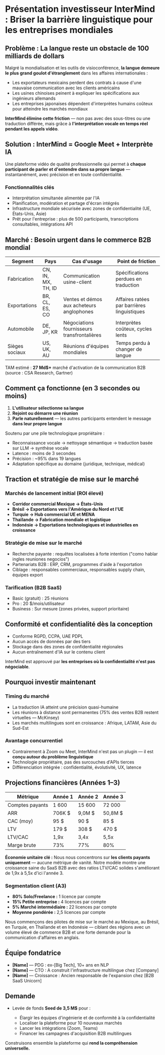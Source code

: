 # Présentation investisseur InterMind : Briser la barrière linguistique pour les entreprises mondiales <Badge type="success" text="updated" />

## Problème : La langue reste un obstacle de 100 milliards de dollars

Malgré la mondialisation et les outils de visioconférence, **la langue demeure le plus grand goulot d'étranglement** dans les affaires internationales :

- Les exportateurs mexicains perdent des contrats à cause d'une mauvaise communication avec les clients américains
- Les usines chinoises peinent à expliquer les spécifications aux ingénieurs allemands
- Les entreprises japonaises dépendent d'interprètes humains coûteux pour atteindre les marchés mondiaux

**InterMind élimine cette friction** — non pas avec des sous-titres ou une traduction différée, mais grâce à **l'interprétation vocale en temps réel pendant les appels vidéo**.

## Solution : InterMind = Google Meet + Interprète IA

Une plateforme vidéo de qualité professionnelle qui permet à **chaque participant de parler et d'entendre dans sa propre langue** — instantanément, avec précision et en toute confidentialité.

### Fonctionnalités clés

- Interprétation simultanée alimentée par l'IA
- Planification, modération et partage d'écran intégrés
- Infrastructure mondiale sécurisée avec zones de confidentialité (UE, États-Unis, Asie)
- Prêt pour l'entreprise : plus de 500 participants, transcriptions consultables, intégrations API

## Marché : Besoin urgent dans le commerce B2B mondial

| Segment        | Pays               | Cas d'usage                              | Point de friction                   |
| -------------- | ------------------ | ---------------------------------------- | ----------------------------------- |
| Fabrication    | CN, IN, MX, TH, ID | Communication usine-client               | Spécifications perdues en traduction|
| Exportations   | BR, CL, ES, CO     | Ventes et démos aux acheteurs anglophones| Affaires ratées par barrières linguistiques |
| Automobile     | DE, JP, KR         | Négociations fournisseurs transfrontalières | Interprètes coûteux, cycles lents |
| Sièges sociaux | US, UK, AU         | Réunions d'équipes mondiales             | Temps perdu à changer de langue     |

TAM estimé : **27 Md$+** marché d'activation de la communication B2B (source : CSA Research, Gartner)

## Comment ça fonctionne (en 3 secondes ou moins)

1. **L'utilisateur sélectionne sa langue**
2. **Rejoint ou démarre une réunion**
3. **Parle naturellement** — les autres participants entendent le message **dans leur propre langue**

Soutenu par une pile technologique propriétaire :

- Reconnaissance vocale → nettoyage sémantique → traduction basée sur LLM → synthèse vocale
- Latence : moins de 3 secondes
- Précision : ~95% dans 19 langues
- Adaptation spécifique au domaine (juridique, technique, médical)

## Traction et stratégie de mise sur le marché

### Marchés de lancement initial (ROI élevé)

- **Corridor commercial Mexique → États-Unis**
- **Brésil → Exportations vers l'Amérique du Nord et l'UE**
- **Turquie → Hub commercial UE et MENA**
- **Thaïlande → Fabrication mondiale et logistique**
- **Indonésie → Exportations technologiques et industrielles en croissance**

### Stratégie de mise sur le marché

- Recherche payante : requêtes localisées à forte intention ("como hablar ingles reuniones negocios")
- Partenariats B2B : ERP, CRM, programmes d'aide à l'exportation
- Ciblage : responsables commerciaux, responsables supply chain, équipes export

### Tarification (B2B SaaS)

- Basic (gratuit) : 25 réunions
- Pro : 20 $/mois/utilisateur
- Business : Sur mesure (zones privées, support prioritaire)

## Conformité et confidentialité dès la conception

- Conforme RGPD, CCPA, UAE PDPL
- Aucun accès de données par des tiers
- Stockage dans des zones de confidentialité régionales
- Aucun entraînement d'IA sur le contenu client

InterMind est approuvé par **les entreprises où la confidentialité n'est pas négociable**.

## Pourquoi investir maintenant

### Timing du marché

- La traduction IA atteint une précision quasi-humaine
- Les réunions à distance sont permanentes (75% des ventes B2B restent virtuelles — McKinsey)
- Les marchés multilingues sont en croissance : Afrique, LATAM, Asie du Sud-Est

### Avantage concurrentiel

- Contrairement à Zoom ou Meet, InterMind n'est pas un plugin — il est **conçu autour du problème linguistique**
- Technologie propriétaire, pas des surcouches d'APIs tierces
- Différenciation intégrée : confidentialité, évolutivité, UX, latence

## Projections financières (Années 1–3)

| Métrique        | Année 1 | Année 2 | Année 3 |
| --------------- | ------- | ------- | ------- |
| Comptes payants | 1 600   | 15 600  | 72 000  |
| ARR             | 706K $  | 9,0M $  | 50,8M $ |
| CAC (moy)       | 95 $    | 90 $    | 85 $    |
| LTV             | 179 $   | 308 $   | 470 $   |
| LTV/CAC         | 1,9x    | 3,4x    | 5,5x    |
| Marge brute     | 73%     | 77%     | 80%     |

**Économie unitaire clé :** Nous nous concentrons sur **les clients payants uniquement** — aucune métrique de vanité. Notre modèle montre une croissance saine du SaaS B2B avec des ratios LTV/CAC solides s\'améliorant de 1,9x à 5,5x d\'ici l\'année 3.

### Segmentation client (A3)

- **80% Solo/Freelance :** 1 licence par compte
- **15% Petite entreprise :** 4 licences par compte
- **5% Marché intermédiaire :** 22 licences par compte
- **Moyenne pondérée :** 2,5 licences par compte

Nous commençons des pilotes de mise sur le marché au Mexique, au Brésil, en Turquie, en Thaïlande et en Indonésie — ciblant des régions avec un volume élevé de commerce B2B et une forte demande pour la communication d\'affaires en anglais.

## Équipe fondatrice

- **[Name]** — PDG : ex-[Big Tech], 10+ ans en NLP
- **[Name]** — CTO : A construit l'infrastructure multilingue chez [Company]
- **[Name]** — Croissance : Ancien responsable de l'expansion chez [B2B SaaS Unicorn]

## Demande

- Levée de fonds **Seed de 3,5 M$** pour :

  - Élargir les équipes d'ingénierie et de conformité à la confidentialité
  - Localiser la plateforme pour 10 nouveaux marchés
  - Lancer les intégrations (Zoom, Teams)
  - Financer les campagnes d'acquisition B2B multilingues

Construisons ensemble la plateforme qui **rend la compréhension universelle.**